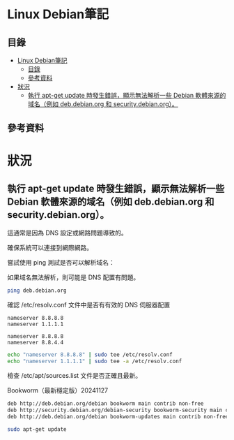 # Linux Debian筆記

## 目錄

- [Linux Debian筆記](#linux-debian筆記)
  - [目錄](#目錄)
  - [參考資料](#參考資料)
- [狀況](#狀況)
  - [執行 apt-get update 時發生錯誤，顯示無法解析一些 Debian 軟體來源的域名（例如 deb.debian.org 和 security.debian.org）。](#執行-apt-get-update-時發生錯誤顯示無法解析一些-debian-軟體來源的域名例如-debdebianorg-和-securitydebianorg)

## 參考資料


# 狀況

## 執行 apt-get update 時發生錯誤，顯示無法解析一些 Debian 軟體來源的域名（例如 deb.debian.org 和 security.debian.org）。

這通常是因為 DNS 設定或網路問題導致的。

確保系統可以連接到網際網路。

嘗試使用 ping 測試是否可以解析域名：

如果域名無法解析，則可能是 DNS 配置有問題。

```sh
ping deb.debian.org
```

確認 /etc/resolv.conf 文件中是否有有效的 DNS 伺服器配置

```
nameserver 8.8.8.8
nameserver 1.1.1.1

nameserver 8.8.8.8
nameserver 8.8.4.4
```

```sh
echo "nameserver 8.8.8.8" | sudo tee /etc/resolv.conf
echo "nameserver 1.1.1.1" | sudo tee -a /etc/resolv.conf
```

檢查 /etc/apt/sources.list 文件是否正確且最新。

Bookworm（最新穩定版）20241127

```sh
deb http://deb.debian.org/debian bookworm main contrib non-free
deb http://security.debian.org/debian-security bookworm-security main contrib non-free
deb http://deb.debian.org/debian bookworm-updates main contrib non-free
```

```sh
sudo apt-get update
```
